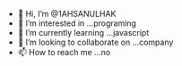 - 👋 Hi, I’m @1AHSANULHAK
- 👀 I’m interested in ...programing
- 🌱 I’m currently learning ...javascript
- 💞️ I’m looking to collaborate on ...company
- 📫 How to reach me ...no

<!---
1AHSANULHAK/1AHSANULHAK is a ✨ special ✨ repository because its `README.md` (this file) appears on your GitHub profile.
You can click the Preview link to take a look at your changes.
--->

